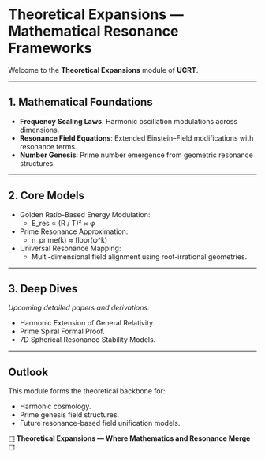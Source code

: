# Theoretical Expansions — Mathematical Resonance Frameworks

Welcome to the **Theoretical Expansions** module of **UCRT**.

---

## 1. Mathematical Foundations

- **Frequency Scaling Laws**: Harmonic oscillation modulations across dimensions.
- **Resonance Field Equations**: Extended Einstein–Field modifications with resonance terms.
- **Number Genesis**: Prime number emergence from geometric resonance structures.

---

## 2. Core Models

- Golden Ratio-Based Energy Modulation:
  - E_res ∝ (R / T)² × φ
- Prime Resonance Approximation:
  - n_prime(k) ≈ floor(φ^k)
- Universal Resonance Mapping:
  - Multi-dimensional field alignment using root-irrational geometries.

---

## 3. Deep Dives

_Upcoming detailed papers and derivations:_
- Harmonic Extension of General Relativity.
- Prime Spiral Formal Proof.
- 7D Spherical Resonance Stability Models.

---

## Outlook

This module forms the theoretical backbone for:
- Harmonic cosmology.
- Prime genesis field structures.
- Future resonance-based field unification models.

**⬚ Theoretical Expansions — Where Mathematics and Resonance Merge ⬚**
